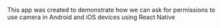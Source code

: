 This app was created to demonstrate how we can ask for permissions to use camera in Android and iOS devices using React Native
